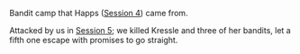 Bandit camp that Happs ([Session 4](../../../Session%20Notes/Session%204.md)) came from.

Attacked by us in [Session 5](../../../Session%20Notes/Session%205.md); we killed Kressle and three of her bandits, let a fifth one escape with promises to go straight.